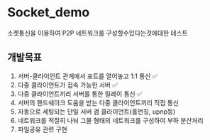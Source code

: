 # Socket_demo
소켓통신을 이용하여 P2P 네트워크를 구성할수있다는것에대한 테스트

## 개발목표
1. 서버-클라이언트 관계에서 포트를 열어놓고 1:1 통신 ✅
2. 다중 클라이언트가 접속 가능한 서버 ✅
3. 다중 클라이언트끼리 서버를 통한 릴레이 통신 ✅
4. 서버의 핸드쉐이크 도움을 받는 다중 클라이언트끼리 직접 통신
5. 자동으로 세팅되는 단일 서버 겸 클라이언트(홀펀칭, upnp등)
6. 네트워크를 적절히 나눠 그물 형태의 네트워크를 구성하여 부하 분산처리
7. 파일공유 관련 구현